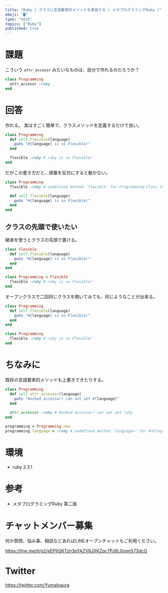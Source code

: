 ```yaml
---
title: "Ruby | クラスに言語要素的メソッドを実装する ( メタプログラミングRuby )"
emoji: "🖥"
type: "tech"
topics: ["Ruby"]
published: true
---
```


# 課題

こういう `attr_accesor` みたいなものは、自分で作れるのだろうか？

```rb
class Programming
  attr_accesor :ruby
end
```

# 回答

作れる。
実はすごく簡単で、クラスメソッドを定義するだけで良い。

```rb
class Programming
  def self.flexible(language)
    puts "#{language} is so Flexible!"
  end

  flexible :ruby # ruby is so Flexible!
end
```

だがこの書き方だと、順番を反対にすると動かない。

```rb
class Programming
  flexible :ruby # undefined method `flexible' for Programming:Class (NoMethodError)

  def self.flexible(language)
    puts "#{language} is so Flexible!"
  end
end
```

## クラスの先頭で使いたい

継承を使うとクラスの先頭で書ける。

```rb
class Flexible
  def self.flexible(language)
    puts "#{language} is so Flexible!"
  end
end

class Programming < Flexible
  flexible :ruby # ruby is so Flexible!
end
```

オープンクラスで二回同じクラスを開いてみても、同じようなことが出来る。

```rb
class Programming
  def self.flexible(language)
    puts "#{language} is so Flexible!"
  end
end

class Programming
  flexible :ruby # ruby is so Flexible!
end
```

# ちなみに

既存の言語要素的メソッドも上書きできたりする。

```rb
class Programming
  def self.attr_accessor(language)
    puts "Hacked accessor! can not set #{language}"
  end
  
  attr_accessor :ruby # Hacked accessor! can not set ruby
end

programming = Programming.new
programming.language = :ruby # undefined method `language=' for #<Programming:0x007f8a6b170f28> (NoMethodError)
```


# 環境

- ruby 2.3.1

# 参考

- メタプログラミングRuby 第二版








<!-- Update From Qiita API -->

# チャットメンバー募集


何か質問、悩み事、相談などあればLINEオープンチャットもご利用ください。

https://line.me/ti/g2/eEPltQ6Tzh3pYAZV8JXKZqc7PJ6L0rpm573dcQ





# Twitter


https://twitter.com/YumaInaura


<!-- Update From Qiita API -->


